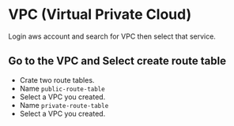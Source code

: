 
# VPC (Virtual Private Cloud)

Login aws account and search for VPC then select that service.

## Go to the VPC and Select create route table

- Crate two route tables.
- Name ``public-route-table``
- Select a VPC you created.
- Name ``private-route-table``
- Select a VPC you created.
